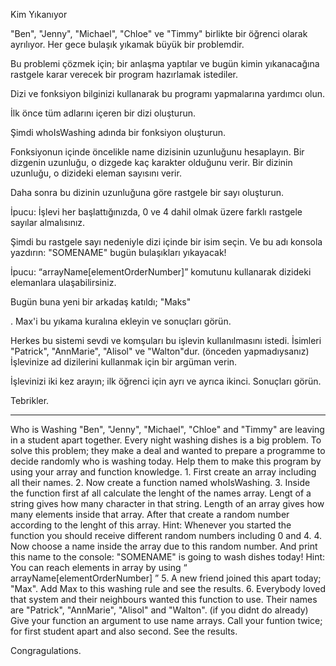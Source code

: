 Kim Yıkanıyor

"Ben", "Jenny", "Michael", "Chloe" ve "Timmy" birlikte bir öğrenci olarak ayrılıyor. Her gece bulaşık yıkamak büyük bir problemdir.

Bu problemi çözmek için; bir anlaşma yaptılar ve bugün kimin yıkanacağına rastgele karar verecek bir program hazırlamak istediler.

Dizi ve fonksiyon bilginizi kullanarak bu programı yapmalarına yardımcı olun.

İlk önce tüm adlarını içeren bir dizi oluşturun.

Şimdi whoIsWashing adında bir fonksiyon oluşturun.

Fonksiyonun içinde öncelikle name dizisinin uzunluğunu hesaplayın. Bir dizgenin uzunluğu, o dizgede kaç karakter olduğunu verir. Bir dizinin uzunluğu, o dizideki eleman sayısını verir.

Daha sonra bu dizinin uzunluğuna göre rastgele bir sayı oluşturun.

İpucu:
İşlevi her başlattığınızda, 0 ve 4 dahil olmak üzere farklı rastgele sayılar almalısınız.

Şimdi bu rastgele sayı nedeniyle dizi içinde bir isim seçin. Ve bu adı konsola yazdırın:
"SOMENAME" bugün bulaşıkları yıkayacak!

İpucu:
“arrayName[elementOrderNumber]” komutunu kullanarak dizideki elemanlara ulaşabilirsiniz.

Bugün buna yeni bir arkadaş katıldı; "Maks"

. Max'i bu yıkama kuralına ekleyin ve sonuçları görün.

Herkes bu sistemi sevdi ve komşuları bu işlevin kullanılmasını istedi. İsimleri "Patrick", "AnnMarie", "Alisol" ve "Walton"dur.
(önceden yapmadıysanız) İşlevinize ad dizilerini kullanmak için bir argüman verin.

İşlevinizi iki kez arayın; ilk öğrenci için ayrı ve ayrıca ikinci. Sonuçları görün.

Tebrikler.

---

Who is Washing
"Ben", "Jenny", "Michael", "Chloe" and "Timmy" are leaving in a student apart together. Every night washing dishes is a big problem.
To solve this problem; they make a deal and wanted to prepare a programme to decide randomly who is washing today.
Help them to make this program by using your array and function knowledge.
1.
First create an array including all their names.
2.
Now create a function named whoIsWashing.
3.
Inside the function first af all calculate the lenght of the names array. Lengt of a string gives how many character in that string. Length of an array gives how many elements inside that array.
After that create a random number according to the lenght of this array.
Hint:
Whenever you started the function you should receive different random numbers including 0 and 4.
4.
Now choose a name inside the array due to this random number. And print this name to the console:
"SOMENAME" is going to wash dishes today!
Hint:
You can reach elements in array by using “ arrayName[elementOrderNumber] ”
5.
A new friend joined this apart today; "Max". Add Max to this washing rule and see the results.
6.
Everybody loved that system and their neighbours wanted this function to use. Their names are "Patrick", "AnnMarie", "Alisol" and "Walton".
(if you didnt do already) Give your function an argument to use name arrays.
Call your funtion twice; for first student apart and also second. See the results.

Congragulations.
